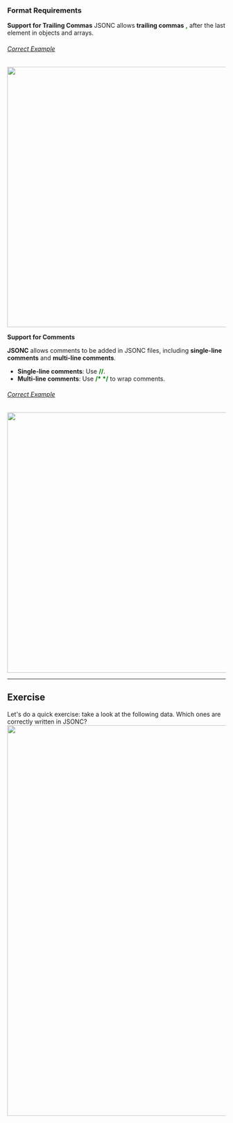 ### Format Requirements

**Support for Trailing Commas**
JSONC allows **trailing commas** <strong style="color:green;">,</strong> after the last element in objects and arrays.

###### <u>Correct Example</u> 
   <img src="./assets/tutorial/jsonc/jsonc_commas.png" width="600px" height="auto">


**Support for Comments**

**JSONC** allows comments to be added in JSONC files, including **single-line comments** and **multi-line comments**.
- **Single-line comments**: Use <strong style="color:green;">//</strong>.
- **Multi-line comments**: Use <strong style="color:green;">/* */</strong> to wrap comments.

###### <u>Correct Example</u> 
   <img src="./assets/tutorial/jsonc/jsonc_comments.png" width="600px" height="auto">
<br>

-------------------------------
## Exercise
Let's do a quick exercise: take a look at the following data. Which ones are correctly written in JSONC?
<img src="./assets/tutorial/jsonc/jsonc_quiz_1.png" width="900px" height="auto">

